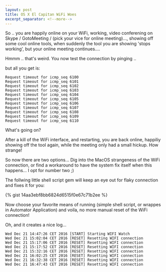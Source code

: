 ```yaml
---
layout: post
title: OS X El Capitan WiFi Woes
excerpt_separator: <!--more-->
---
```


So .. you are happily online on your WiFi,  working, video conferening on Skype / GotoMeeting / (pick your vice for online meeting)..., showing off some cool online tools, when suddenly the tool you are showing 'stops working', but your online meeting continues....

Hmmm .. that's weird. You now test the connection by pinging .. 

but all you get is:

```
Request timeout for icmp_seq 6100
Request timeout for icmp_seq 6101
Request timeout for icmp_seq 6102
Request timeout for icmp_seq 6103
Request timeout for icmp_seq 6104
Request timeout for icmp_seq 6105
Request timeout for icmp_seq 6106
Request timeout for icmp_seq 6107
Request timeout for icmp_seq 6108
Request timeout for icmp_seq 6109
Request timeout for icmp_seq 6110
``` 

What's going on?

<!--more-->

After a kill of the WiFi interface, and restarting, you are back online, happiliy showing off the tool again, while the meeting only had a small hickup.  How strange! 

So now there are two options... Dig into the MacOS strangeness of the WiFi connection, or find a workaround to have the system fix itself when this happens... I opt for number two ;) 

The follwing little shell script gem will keep an eye out for flaky connection and fixes it for you:

{% gist 14aa3ebf8bb6824d6515f0e67c71b2ee %}

Now choose your favorite means of running (simple shell script, or wrappes in Automator Application) and voila, no more manual reset of the WiFi connection! 

Oh, and it creates a nice log...

```
Wed Dec 21 14:47:26 CET 2016 [START] Starting WIFI Watch
Wed Dec 21 15:02:04 CET 2016 [RESET] Resetting WIFI connection
Wed Dec 21 15:17:06 CET 2016 [RESET] Resetting WIFI connection
Wed Dec 21 15:17:52 CET 2016 [RESET] Resetting WIFI connection
Wed Dec 21 15:32:16 CET 2016 [RESET] Resetting WIFI connection
Wed Dec 21 16:02:25 CET 2016 [RESET] Resetting WIFI connection
Wed Dec 21 16:32:38 CET 2016 [RESET] Resetting WIFI connection
Wed Dec 21 16:47:43 CET 2016 [RESET] Resetting WIFI connection
```



